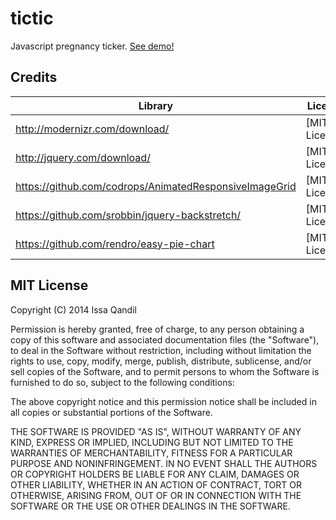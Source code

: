tictic
======

Javascript pregnancy ticker. <a href="http://tictic.issaqandil.com/">See demo!</a>

Credits
-------
| Library                                                 |    License    |
|---------------------------------------------------------|---------------|
| http://modernizr.com/download/                          | [MIT License] |
| http://jquery.com/download/                             | [MIT License] |
| https://github.com/codrops/AnimatedResponsiveImageGrid  | [MIT License] |
| https://github.com/srobbin/jquery-backstretch/          | [MIT License] |
| https://github.com/rendro/easy-pie-chart                | [MIT License] |

MIT License
-------

Copyright (C) 2014 Issa Qandil

Permission is hereby granted, free of charge, to any person obtaining a copy of
this software and associated documentation files (the "Software"), to deal in
the Software without restriction, including without limitation the rights to
use, copy, modify, merge, publish, distribute, sublicense, and/or sell copies of
 the Software, and to permit persons to whom the Software is furnished to do so,
subject to the following conditions:

The above copyright notice and this permission notice shall be included in all
copies or substantial portions of the Software.

THE SOFTWARE IS PROVIDED "AS IS", WITHOUT WARRANTY OF ANY KIND, EXPRESS OR
IMPLIED, INCLUDING BUT NOT LIMITED TO THE WARRANTIES OF MERCHANTABILITY, FITNESS
FOR A PARTICULAR PURPOSE AND NONINFRINGEMENT. IN NO EVENT SHALL THE AUTHORS OR
COPYRIGHT HOLDERS BE LIABLE FOR ANY CLAIM, DAMAGES OR OTHER LIABILITY, WHETHER
IN AN ACTION OF CONTRACT, TORT OR OTHERWISE, ARISING FROM, OUT OF OR IN
CONNECTION WITH THE SOFTWARE OR THE USE OR OTHER DEALINGS IN THE SOFTWARE.
